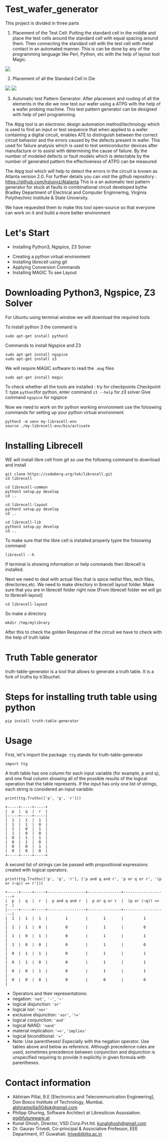 # Test_wafer_generator
  This project is divided in three parts
1.	Placement of the Test Cell: Putting the standard cell in the middle and place the test cells around the standard cell with equal spacing around them. Then connecting the standard cell with the test cell with metal contact in an automated manner. This is can be done by any of the programming language like Perl, Python, etc with the help of layout tool Magic.
<img src= "https://github.com/Abhiram504/Test_wafer_generator/blob/master/WhatsApp%20Image%202020-06-15%20at%208.53.14%20PM.jpeg?raw=true">

2.	 Placement of all the Standard Cell in Die
<img src="https://github.com/Abhiram504/Test_wafer_generator/blob/master/WhatsApp%20Image%202020-06-15%20at%208.45.23%20PM.jpeg?raw=true">

<img src="https://github.com/Abhiram504/Test_wafer_generator/blob/master/WhatsApp%20Image%202020-06-15%20at%208.47.15%20PM.jpeg?raw=true">

3.	Automatic test Pattern Generator: After placement and routing of all the  elements in the die we now test our wafer using a ATPG with the help of a wafer probing machine. This test pattern generator can be designed with help of perl programming.

The Atpg tool is an electronic design automation method/technology which is used to find an input or test sequence that when applied to a wafer containing a digital circuit, enables ATE to distinguish between the correct circuit behavior and the errors caused by the defects present in wafer. This used for failure analysis which is used to test semiconductor devices after manufacture or to assist with determining the cause of failure. By the number of modeled defects or fault models which is detectable by the number of generated pattern the effectiveness of ATPG can be measured 

The Atpg tool which will help to detect the errors in the circuit is known as Atlanta version 2.0. For further details you can visit the github repository : https://github.com/hsluoyz/Atalanta
This is a an automatic test pattern generator for stuck at faults in combinational circuit developed bythe Bradley Department of Electrical and Computer Enginnering, Virginia Polythechnic Institute & State University. 

We have requested them to make this tool open-source so that everyone can work on it and build a more better environment

# Let's Start
+ Installing Python3, Ngspice, Z3 Solver
* Creating a python virtual environment
* Installing librecell using git
* Applying Conversion Commands
* Installing MAGIC To see Layout

# Downloading Python3, Ngspice, Z3 Solver
For Ubuntu using terminal window we will download the required tools 

To install python 3 the command is 
```
sudo apt-get install python3
```
Commands to install Ngspice and Z3
```
sudo apt-get install ngspice 
sudo apt-get install z3
```
We will require MAGIC software to read the ```.mag``` files
```
sudo apt-get install magic
```
To check whether all the tools are installed : try for checkpoints
Checkpoint 1: type ```python3```for python, enter command ```z3 --help``` for z3 solver Give command ```ngspice``` for ngspice

Now we need to work on thr python working environment
use the foloowing commands for setting up your python virtual environment
```
python3 -m venv my-librecell-env
source ./my-librecell-env/bin/activate
```
# Installing Librecell
WE will install libre cell from git so use the following command to download and install
```
git clone https://codeberg.org/tok/librecell.git
cd librecell
```
```
cd librecell-common
python3 setup.py develop
cd ..
```
```
cd librecell-layout
python3 setup.py develop
cd ..
```
```
cd librecell-lib
python3 setup.py develop
cd ..
```
To make sure that the libre cell is installed properly typre the foloowing command
```
librecell --h
```
If terminal is showing information or help commands then librecell is installed.

Next we need to deal with actual files that is spice netlist files, tech files, directories,etc. We need to make directory in lbrecell layout folder. Make sure that you are in librecell folder right now [From librecell folder we will go to librecell-layout]
```
cd librecell-layout
```
So make a directory
```
mkdir /tmp/mylibrary
```

After this to check the golden Response of the circuit we have to check with the help of truth table

# Truth Table generator

truth-table-generator is a tool that allows to generate a truth table. It is a fork of truths by tr3buchet.

# Steps for installing truth table using python
```
pip install truth-table-generator
```
# Usage

First, let's import the package. ```ttg``` stands for truth-table-generator
```
import ttg 
```
A truth table has one column for each input variable (for example, p and q), and one final column showing all of the possible results of the logical operation that the table represents. If the input has only one list of strings, each string is considered an input variable:
```
print(ttg.Truths(['p', 'q', 'r']))
```
```
+-----+-----+-----+
|  p  |  q  |  r  |
|-----+-----+-----|
|  1  |  1  |  1  |
|  1  |  1  |  0  |
|  1  |  0  |  1  |
|  1  |  0  |  0  |
|  0  |  1  |  1  |
|  0  |  1  |  0  |
|  0  |  0  |  1  |
|  0  |  0  |  0  |
+-----+-----+-----+
```
A second list of strings can be passed with propositional expressions created with logical operators.
```
print(ttg.Truths(['p', 'q', 'r'], ['p and q and r', 'p or q or r', '(p or (~q)) => r']))
```
```
+-----+-----+-----+-----------------+---------------+--------------------+
|  p  |  q  |  r  |  p and q and r  |  p or q or r  |  (p or (~q)) => r  |
|-----+-----+-----+-----------------+---------------+--------------------|
|  1  |  1  |  1  |        1        |       1       |         1          |
|  1  |  1  |  0  |        0        |       1       |         0          |
|  1  |  0  |  1  |        0        |       1       |         1          |
|  1  |  0  |  0  |        0        |       1       |         0          |
|  0  |  1  |  1  |        0        |       1       |         1          |
|  0  |  1  |  0  |        0        |       1       |         1          |
|  0  |  0  |  1  |        0        |       1       |         1          |
|  0  |  0  |  0  |        0        |       0       |         0          |
```
* Operators and their representations:
* negation: ```'not'```,``` '-'```, ```'~'```
* logical disjunction: ```'or'```
* logical nor: ```'nor'```
* exclusive disjunction: ```'xor'```, ```'!='```
* logical conjunction: ```'and'```
* logical NAND: ```'nand'```
* material implication: ```'=>'```, ```'implies'```
* logical biconditional: ```'='```
* Note: Use parentheses! Especially with the negation operator. Use tables above and below as reference. Although precedence rules are used, sometimes precedence between conjunction and disjunction is unspecified requiring to provide it explicitly in given formula with parentheses.

# Contact information
* Abhiram Pillai, B.E [Electronics and Telecommunication Engineering], Don Bosco Institute of Technology, Mumbai.
abhirampillai504pk@gmail.com
* Philipp Ghuring, Software Architect at Libresilicon Assosiation. pg@futureware.at
* Kunal Ghosh, Director, VSD Corp.Pvt.ltd. kunalghosh@gmail.com
* Dr. Gaurav Trivedi, Co-principal & Associative Professor, EEE Department, IIT Guwahati. trivedi@iitg.ac.in

